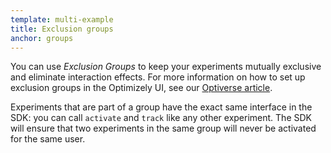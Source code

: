 ```yaml
---
template: multi-example
title: Exclusion groups
anchor: groups
---
```


You can use *Exclusion Groups* to keep your experiments mutually exclusive and eliminate interaction effects. For more information on how to set up exclusion groups in the Optimizely UI, see our [Optiverse article](https://help.optimizely.com/Build_Campaigns_and_Experiments/Create_mutually_exclusive_experiments_in_Optimizely_X_Full_Stack).

Experiments that are part of a group have the exact same interface in the SDK: you can call `activate` and `track` like any other experiment. The SDK will ensure that two experiments in the same group will never be activated for the same user.

<br>
